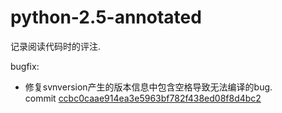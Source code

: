 python-2.5-annotated
=========
记录阅读代码时的评注.

bugfix:  
- 修复svnversion产生的版本信息中包含空格导致无法编译的bug.  
   commit [ccbc0caae914ea3e5963bf782f438ed08f8d4bc2](https://github.com/kmiku7/python-2.5-annotated/commit/ccbc0caae914ea3e5963bf782f438ed08f8d4bc2)
